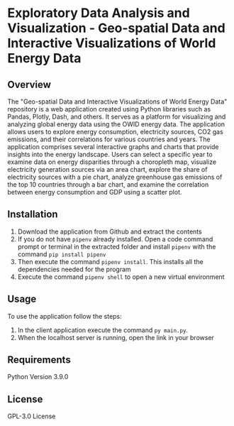 # Exploratory Data Analysis and Visualization - Geo-spatial Data and Interactive Visualizations of World Energy Data

## Overview
The "Geo-spatial Data and Interactive Visualizations of World Energy Data" repository is a web application created using Python libraries such as Pandas, Plotly, Dash, and others. It serves as a platform for visualizing and analyzing global energy data using the OWID energy data. The application allows users to explore energy consumption, electricity sources, CO2 gas emissions, and their correlations for various countries and years. The application comprises several interactive graphs and charts that provide insights into the energy landscape. Users can select a specific year to examine data on energy disparities through a choropleth map, visualize electricity generation sources via an area chart, explore the share of electricity sources with a pie chart, analyze greenhouse gas emissions of the top 10 countries through a bar chart, and examine the correlation between energy consumption and GDP using a scatter plot.

## Installation
1. Download the application from Github and extract the contents
2. If you do not have `pipenv` already installed. Open a code command prompt or terminal in the extracted folder and install `pipenv` with the command `pip install pipenv`
3. Then execute the command `pipenv install`. This installs all the dependencies needed for the program
4. Execute the command `pipenv shell` to open a new virtual environment

## Usage
To use the application follow the steps:
1. In the client application execute the command `py main.py`.
2. When the localhost server is running, open the link in your browser

## Requirements
Python Version 3.9.0

## License
GPL-3.0 License
